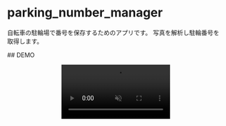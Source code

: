 # parking_number_manager

<p>
  自転車の駐輪場で番号を保存するためのアプリです。
  写真を解析し駐輪番号を取得します。
</p>
## DEMO
<p align="center">
  <video src="https://github.com/user-attachments/assets/1fc2373f-358a-4727-98b6-ef41a007baa3" controls="controls" muted="muted" width=50%></video>
</p>

